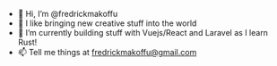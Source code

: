 - 👋 Hi, I’m @fredrickmakoffu
- 👀 I like bringing new creative stuff into the world 
- 🌱 I’m currently building stuff with Vuejs/React and Laravel as I learn Rust!
- 📫 Tell me things at fredrickmakoffu@gmail.com
